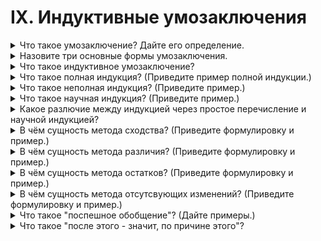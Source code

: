 # IX. Индуктивные умозаключения

<details>
  <summary>Что такое умозаключение? Дайте его определение.</summary>

</details>

<details>
  <summary>Назовите три основные формы умозаключения.</summary>

</details>

<details>
  <summary>Что такое индуктивное умозаключение?</summary>

</details>

<details>
  <summary>Что такое полная индукция? (Приведите пример полной индукции.)</summary>

</details>

<details>
  <summary>Что такое неполная индукция? (Приведите пример.)</summary>

</details>

<details>
  <summary>Что такое научная индукция? (Приведите пример.)</summary>

</details>

<details>
  <summary>Какое разлючие между индукцией через простое перечисление и научной индукцией?</summary>

</details>

<details>
  <summary>В чём сущность метода сходства? (Приведите формулировку и пример.)</summary>

</details>

<details>
  <summary>В чём сущность метода различия? (Приведите формулировку и пример.)</summary>

</details>

<details>
  <summary>В чём сущность метода остатков? (Приведите формулировку и пример.)</summary>

</details>

<details>
  <summary>В чём сущность метода отсутсвующих изменений? (Приведите формулировку и пример.)</summary>

</details>

<details>
  <summary>Что такое "поспешное обобщение"? (Дайте примеры.)</summary>

</details>

<details>
  <summary>Что такое "после этого - значит, по причине этого"?</summary>

</details>

